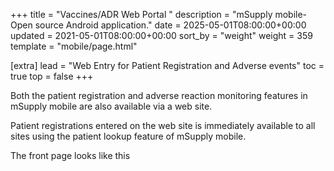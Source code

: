 +++
title = "Vaccines/ADR Web Portal "
description = "mSupply mobile- Open source Android application."
date = 2025-05-01T08:00:00+00:00
updated = 2021-05-01T08:00:00+00:00
sort_by = "weight"
weight = 359
template = "mobile/page.html"

[extra]
lead = "Web Entry for Patient Registration and Adverse events"
toc = true
top = false
+++


Both the patient registration and adverse reaction monitoring features in mSupply mobile are also available via a web site.

Patient registrations entered on the web site is immediately available to all sites using the patient lookup feature of mSupply mobile.

The front page looks like this

[<img src="/_media/en:mobile:user_guide:pasted:20210421-004101.png" class="mediacenter" loading="lazy" alt="" />](/_detail/en:mobile:user_guide:pasted:20210421-004101.png?id=en%3Amobile%3Auser_guide%3Aweb_apps)

